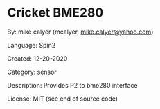 # Cricket BME280

By: mike calyer (mcalyer, mike.calyer@yahoo.com)

Language: Spin2

Created: 12-20-2020

Category: sensor

Description:
Provides P2 to bme280 interface

License: MIT (see end of source code)
